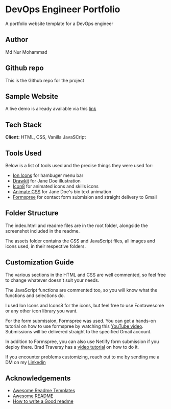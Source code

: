 # DevOps Engineer Portfolio

A portfolio website template for a DevOps engineer



## Author
Md Nur Mohammad

## Github repo

This is the Github repo for the project

## Sample Website

A live demo is already available via this [link](https://eager-williams-af0d00.netlify.app/?)

## Tech Stack

**Client:** HTML, CSS, Vanilla JavaSCript

## Tools Used

Below is a list of tools used and the precise things they were used for:

- [Ion Icons](https://ionic.io/ionicons) for hambuger menu bar
- [Drawkit](https://www.drawkit.io/) for Jane Doe illustration
- [Icon8](https://icons8.com/) for animated icons and skills icons
- [Animate CSS](https://animate.style/) for Jane Doe's bio text animation
- [Formspree](https://formspree.io/) for contact form submision and straight delivery to Gmail

## Folder Structure

The index.html and readme files are in the root folder, alongside the screenshot included in the readme.

The assets folder contains the CSS and JavaScript files, all images and icons used, in their respective folders.

## Customization Guide

The various sections in the HTML and CSS are well commented, so feel free to change whatever doesn't suit your needs.

The JavaScript functions are commented too, so you will know what the functions and selections do.

I used Ion Icons and Icons8 for the icons, but feel free to use Fontawesome or any other icon library you want.

For the form submission, Formspree was used. You can get a hands-on tutorial on how to use formspree by watching this [YouTube video](https://formspree.io/). Submissions will be delivered straight to the specified Gmail account.

In addition to Formspree, you can also use Netlify form submission if you deploy there. Brad Traversy has a [video tutorial](https://www.youtube.com/watch?v=6ElQ689HRcY) on how to do it.

If you encounter problems customizing, reach out to me by sending me a DM on my [Linkedin](https://www.linkedin.com/in/md-nur-mohammad/)

## Acknowledgements

- [Awesome Readme Templates](https://awesomeopensource.com/project/elangosundar/awesome-README-templates)
- [Awesome README](https://github.com/matiassingers/awesome-readme)
- [How to write a Good readme](https://bulldogjob.com/news/449-how-to-write-a-good-readme-for-your-github-project)

